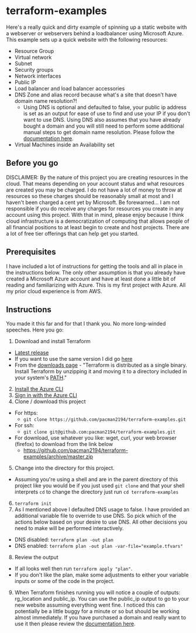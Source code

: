 # terraform-examples
Here's a really quick and dirty example of spinning up a static website with a webserver or webservers behind a loadbalancer using Microsoft Azure.
This example sets up a quick website with the following resources:

* Resource Group
* Virtual network
* Subnet
* Security groups
* Network interfaces
* Public IP
* Load balancer and load balancer accessories
* DNS Zone and alias record because what's a site that doesn't have domain name resolution?!
  * Using DNS is optional and defaulted to false, your public ip address is set as an output for ease of use to find and use your IP if you don't want to use DNS. Using DNS also assumes that you have already bought a domain and you will still need to perform some additional manual steps to get domain name resolution. Please follow the [documentation here](https://docs.microsoft.com/en-us/azure/dns/dns-delegate-domain-azure-dns).
* Virtual Machines inside an Availability set

## Before you go
DISCLAIMER: By the nature of this project you are creating resources in the cloud. That means depending on your account status and what resources are created you may be charged. I do not have a lot of money to throw at resources so these charges should be reasonably small at most and I haven't been charged a cent yet by Microsoft. Be forewarned... I am not responsible if you do receive any charges for resources you create in any account using this project. With that in mind, please enjoy because I think cloud infrastructure is a democratization of computing that allows people of all financial positions to at least begin to create and host projects. There are a lot of free tier offerings that can help get you started.

## Prerequisites
I have included a lot of instructions for getting the tools and all in place in the instructions below. The only other assumption is that you already have created a Microsoft Azure account and have at least done a little bit of reading and familiarizing with Azure. This is my first project with Azure. All my prior cloud experience is from AWS.

## Instructions
You made it this far and for that I thank you. No more long-winded speeches. Here you go:

1. Download and install Terraform
  * [Latest release](https://www.terraform.io/downloads.html)
  * If you want to use the same version I did go [here](https://releases.hashicorp.com/terraform/0.11.14/)
  * From the [downloads page](https://www.terraform.io/downloads.html) - "Terraform is distributed as a single binary. Install Terraform by unzipping it and moving it to a directory included in your system's [PATH](https://superuser.com/questions/284342/what-are-path-and-other-environment-variables-and-how-can-i-set-or-use-them)."
2. [Install the Azure CLI](https://docs.microsoft.com/en-us/cli/azure/install-azure-cli?view=azure-cli-latest)
3. [Sign in with the Azure CLI](https://docs.microsoft.com/en-us/cli/azure/authenticate-azure-cli?view=azure-cli-latest)
4. Clone / download this project
  * For https:
    * `git clone https://github.com/pacman2194/terraform-examples.git`
  * For ssh:
    * `git clone git@github.com:pacman2194/terraform-examples.git`
  * For download, use whatever you like: wget, curl, your web browser (firefox) to download from the link below
    * https://github.com/pacman2194/terraform-examples/archive/master.zip
5. Change into the directory for this project.
  * Assuming you're using a shell and are in the parent directory of this project like you would be if you just used `git clone` and that your shell interprets `cd` to change the directory just run `cd terraform-examples`
6. `terraform init`
7. As I mentioned above I defaulted DNS usage to false. I have provided an additional variable file to override to use DNS. So pick which of the actions below based on your desire to use DNS. All other decisions you need to make will be performed interactively.
  * DNS disabled: `terraform plan -out plan`
  * DNS enabled:  `terraform plan -out plan -var-file="example.tfvars"`
8. Review the output
  * If all looks well then run `terraform apply "plan"`.
  * If you don't like the plan, make some adjustments to either your variable inputs or some of the code in the project.
9. When Terraform finishes running you will notice a couple of outputs: rg_location and public_ip. You can use the public_ip output to go to your new website assuming everything went fine. I noticed this can potentially be a little buggy for a minute or so but should be working almost immediately. If you have purchased a domain and really want to use it then please review the [documentation here](https://docs.microsoft.com/en-us/azure/dns/dns-delegate-domain-azure-dns).
